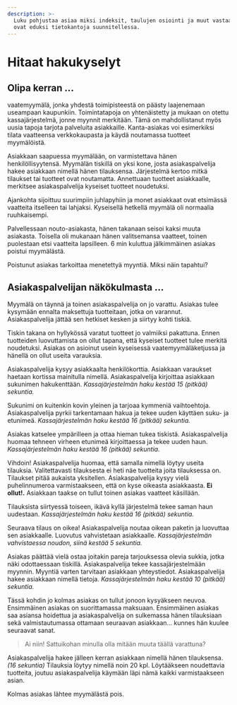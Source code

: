 ```yaml
---
description: >-
  Luku pohjustaa asiaa miksi indeksit, taulujen osiointi ja muut vastaavat tavat
  ovat eduksi tietokantoja suunnitellessa.
---
```


# Hitaat hakukyselyt

## Olipa kerran ...

vaatemyymälä, jonka yhdestä toimipisteestä on päästy laajenemaan useampaan kaupunkiin. Toimintatapoja on yhtenäistetty ja mukaan on otettu kassajärjestelmä, jonne myynnit merkitään. Tämä on mahdollistanut myös uusia tapoja tarjota palveluita asiakkaille. Kanta-asiakas voi esimerkiksi tilata vaatteensa verkkokaupasta ja käydä noutamassa tuotteet myymälöistä.

Asiakkaan saapuessa myymälään, on varmistettava hänen henkilöllisyytensä. Myymälän tiskillä on yksi kone, josta asiakaspalvelija hakee asiakkaan nimellä hänen tilauksensa. Järjestelmä kertoo mitkä tilaukset tai tuotteet ovat noutamatta. Annettuaan tuotteet asiakkaalle, merkitsee asiakaspalvelija kyseiset tuotteet noudetuksi.

Ajankohta sijoittuu suurimpiin juhlapyhiin ja monet asiakkaat ovat etsimässä vaatteita itselleen tai lahjaksi. Kyseisellä hetkellä myymälä oli normaalia ruuhkaisempi.

Palvellessaan nouto-asiakasta, hänen takanaan seisoi kaksi muuta asiakasta. Toisella oli mukanaan hänen valitsemansa vaatteet, toinen puolestaan etsi vaatteita lapsilleen. 6 min kuluttua jälkimmäinen asiakas poistui myymälästä. 

Poistunut asiakas tarkoittaa menetettyä myyntiä. Miksi näin tapahtui?

## Asiakaspalvelijan näkökulmasta ...

Myymälä on täynnä ja toinen asiakaspalvelija on jo varattu. Asiakas tulee kysymään ennalta maksettuja tuotteitaan, jotka on varannut. Asiakaspalvelija jättää sen hetkiset kesken ja siirtyy kohti tiskiä.

Tiskin takana on hyllykössä varatut tuotteet jo valmiiksi pakattuna. Ennen tuotteiden luovuttamista on ollut tapana, että kyseiset tuotteet tulee merkitä noudetuksi. Asiakas on asioinut usein kyseisessä vaatemyymäläketjussa ja hänellä on ollut useita varauksia.

Asiakaspalvelija kysyy asiakkaalta henkilökorttia. Asiakkaan varaukset haetaan kortissa mainitulla nimellä. Asiakaspalvelija kirjoittaa asiakkaan sukunimen hakukenttään. _Kassajärjestelmän haku kestää 15 \(pitkää\) sekuntia._ 

Sukunimi on kuitenkin kovin yleinen ja tarjoaa kymmeniä vaihtoehtoja. Asiakaspalvelija pyrkii tarkentamaan hakua ja tekee uuden käyttäen suku- ja etunimeä. _Kassajärjestelmän haku kestää 16 \(pitkää\) sekuntia._ 

Asiakas katselee ympärilleen ja ottaa hieman tukea tiskistä. Asiakaspalvelija huomaa tehneen virheen etunimeä kirjoittaessa ja tekee uuden haun. _Kassajärjestelmän haku kestää 16 \(pitkää\) sekuntia._

Vihdoin! Asiakaspalvelija huomaa, että samalla nimellä löytyy useita tilauksia. Valitettavasti tilauksesta ei heti näe tuotteita joita tilauksessa on. Tilaukset pitää aukaista yksitellen. Asiakaspalvelija kysyy vielä puhelinnumeroa varmistaakseen, että on kyse oikeasta asiakkaasta. **Ei ollut!.** Asiakkaan taakse on tullut toinen asiakas vaatteet käsillään.

Tilauksista siirtyessä toiseen, ikävä kyllä järjestelmä tekee saman haun uudestaan. _Kassajärjestelmän haku kestää 16 \(pitkää\) sekuntia._

Seuraava tilaus on oikea! Asiakaspalvelija noutaa oikean paketin ja luovuttaa sen asiakkaalle. Luovutus vahvistetaan asiakkaalle. _Kassajärjestelmän vahvistaessa noudon, siinä kestää 5 sekuntia._ 

Asiakas päättää vielä ostaa joitakin pareja tarjouksessa olevia sukkia, jotka näki odottaessaan tiskillä. Asiakaspalvelija tekee kassajärjestelmään myynnin. Myyntiä varten tarvitaan asiakkaan yhteystiedot. Asiakaspalvelija hakee asiakkaan nimellä tietoja. _Kassajärjestelmän haku kestää 10 \(pitkää\) sekuntia._ 

Tässä kohdin jo kolmas asiakas on tullut jonoon kysyäkseen neuvoa. Ensimmäinen asiakas on suorittamassa maksuaan. Ensimmäinen asiakas saa asiansa hoidettua ja asiakaspalvelija on sulkemassa hänen tilauksiaan sekä valmistautumassa ottamaan seuraavan asiakkaan... kunnes hän kuulee seuraavat sanat.

> Ai niin! Sattuikohan minulla olla mitään muuta täällä varattuna?

Asiakaspalvelija hakee jälleen kerran asiakkaan nimellä hänen tilauksensa. _\(16 sekuntia\)_ Tilauksia löytyy nimellä noin 20 kpl. Löytääkseen noudettavia tuotteita, joutuu asiakaspalvelija käymään läpi nämä kaikki varmistaakseen asian.

Kolmas asiakas lähtee myymälästä pois.

## 

 

